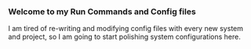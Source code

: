 ### Welcome to my Run Commands and Config files

I am tired of re-writing and modifying config files with every new system and project, so I am going to start polishing system configurations here.  
